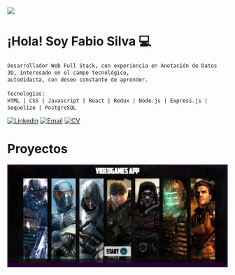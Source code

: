 <div width="1000" height="200" >
    <img src="https://cdn.pixabay.com/photo/2015/10/30/17/42/world-1014504__340.jpg" />
</div>
    
# ¡Hola! Soy Fabio Silva 💻
    Desarrollador Web Full Stack, con experiencia en Anotación de Datos 3D, interesado en el campo tecnológico, 
    autodidacta, con deseo constante de aprender.
    
    Tecnologías:
    HTML | CSS | Javascript | React | Redux | Node.js | Express.js | Sequelize | PostgreSQL


<a href="https://www.linkedin.com/in/fabio-silva-developer/" target="_blank">![Linkedin](https://img.shields.io/badge/LinkedIn-0077B5?style=for-the-badge&logo=linkedin&logoColor=white)</a>
<a href="mailto:fabsillopez@gmail.com">![Email](https://img.shields.io/badge/Gmail-0077B5?style=for-the-badge&logo=gmail&logoColor=red)</a>
<a href="https://drive.google.com/file/d/1cpELZZv_z-hdG5loVvsmGM2FHFXZF5Z0/view?usp=sharing" target="_blank">![CV](https://img.shields.io/badge/CV-0077B5?style=for-the-badge&logo=cv&logoColor=white)</a>


# Proyectos

<img src="https://github.com/fabios21/PI-Videogames/blob/master/landing.png?raw=true" href="https://pi-videogames-mu.vercel.app/"/>
<!--
**fabios21/fabios21** is a ✨ _special_ ✨ repository because its `README.md` (this file) appears on your GitHub profile.

Here are some ideas to get you started:

- 🔭 I’m currently working on ...
- 🌱 I’m currently learning ...
- 👯 I’m looking to collaborate on ...
- 🤔 I’m looking for help with ...
- 💬 Ask me about ...
- 📫 How to reach me: ...
- 😄 Pronouns: ...
- ⚡ Fun fact: ...
-->

